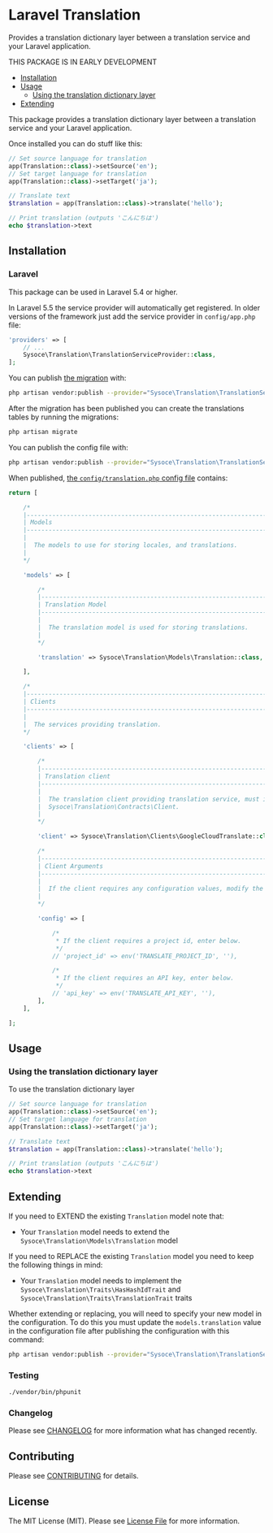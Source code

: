 # Laravel Translation
Provides a translation dictionary layer between a translation service and your Laravel application.

THIS PACKAGE IS IN EARLY DEVELOPMENT

<!--
[![Latest Version on Packagist](https://img.shields.io/packagist/v/sysoce/laravel-translation.svg?style=flat-square)](https://packagist.org/packages/sysoce/laravel-translation)
[![Build Status](https://img.shields.io/travis/sysoce/laravel-translation/master.svg?style=flat-square)](https://travis-ci.org/sysoce/laravel-translation)
[![StyleCI](https://styleci.io/repos/42480275/shield)](https://styleci.io/repos/42480275)
[![Total Downloads](https://img.shields.io/packagist/dt/sysoce/laravel-translation.svg?style=flat-square)](https://packagist.org/packages/sysoce/laravel-translation) -->

* [Installation](#installation)
* [Usage](#usage)
  * [Using the translation dictionary layer](#using-the-translation-dictionary-layer)
* [Extending](#extending)

This package provides a translation dictionary layer between a translation service and your Laravel application.

Once installed you can do stuff like this:

```php
// Set source language for translation
app(Translation::class)->setSource('en');
// Set target language for translation
app(Translation::class)->setTarget('ja');

// Translate text
$translation = app(Translation::class)->translate('hello');

// Print translation (outputs 'こんにちは')
echo $translation->text
```

## Installation

### Laravel

This package can be used in Laravel 5.4 or higher.

<!-- You can install the package via composer:

``` bash
composer require sysoce/laravel-translation
``` -->

In Laravel 5.5 the service provider will automatically get registered. In older versions of the framework just add the service provider in `config/app.php` file:

```php
'providers' => [
    // ...
    Sysoce\Translation\TranslationServiceProvider::class,
];
```

You can publish [the migration](https://github.com/sysoce/laravel-translation/blob/master/database/migrations/0000_00_00_000000_create_translations_table.php) with:

```bash
php artisan vendor:publish --provider="Sysoce\Translation\TranslationServiceProvider" --tag="migrations"
```

After the migration has been published you can create the translations tables by running the migrations:

```bash
php artisan migrate
```

You can publish the config file with:

```bash
php artisan vendor:publish --provider="Sysoce\Translation\TranslationServiceProvider" --tag="config"
```

When published, [the `config/translation.php` config file](https://github.com/sysoce/laravel-translation/blob/master/config/translation.php) contains:

```php
return [

    /*
    |--------------------------------------------------------------------------
    | Models
    |--------------------------------------------------------------------------
    |
    |  The models to use for storing locales, and translations.
    |
    */

    'models' => [

        /*
        |--------------------------------------------------------------------------
        | Translation Model
        |--------------------------------------------------------------------------
        |
        |  The translation model is used for storing translations.
        |
        */

        'translation' => Sysoce\Translation\Models\Translation::class,

    ],

    /*
    |--------------------------------------------------------------------------
    | Clients
    |--------------------------------------------------------------------------
    |
    |  The services providing translation.
    */

    'clients' => [

        /*
        |--------------------------------------------------------------------------
        | Translation client
        |--------------------------------------------------------------------------
        |
        |  The translation client providing translation service, must implement
        |  Sysoce\Translation\Contracts\Client.
        |
        */

        'client' => Sysoce\Translation\Clients\GoogleCloudTranslate::class,

        /*
        |--------------------------------------------------------------------------
        | Client Arguments
        |--------------------------------------------------------------------------
        |
        |  If the client requires any configuration values, modify the array below.
        |
        */

        'config' => [

            /*
             * If the client requires a project id, enter below.
             */
            // 'project_id' => env('TRANSLATE_PROJECT_ID', ''),

            /*
             * If the client requires an API key, enter below.
             */
            // 'api_key' => env('TRANSLATE_API_KEY', ''),
        ],
    ],

];
```

## Usage

### Using the translation dictionary layer

To use the translation dictionary layer
```php
// Set source language for translation
app(Translation::class)->setSource('en');
// Set target language for translation
app(Translation::class)->setTarget('ja');

// Translate text
$translation = app(Translation::class)->translate('hello');

// Print translation (outputs 'こんにちは')
echo $translation->text
```


## Extending

If you need to EXTEND the existing `Translation` model note that:

- Your `Translation` model needs to extend the `Sysoce\Translation\Models\Translation` model

If you need to REPLACE the existing `Translation` model you need to keep the
following things in mind:

- Your `Translation` model needs to implement the `Sysoce\Translation\Traits\HasHashIdTrait` and `Sysoce\Translation\Traits\TranslationTrait` traits

Whether extending or replacing, you will need to specify your new model in the configuration. To do this you must update the `models.translation` value in the configuration file after publishing the configuration with this command:

```bash
php artisan vendor:publish --provider="Sysoce\Translation\TranslationServiceProvider" --tag="config"
```

### Testing

``` bash
./vendor/bin/phpunit
```

### Changelog

Please see [CHANGELOG](CHANGELOG.md) for more information what has changed recently.

## Contributing

Please see [CONTRIBUTING](CONTRIBUTING.md) for details.

## License

The MIT License (MIT). Please see [License File](LICENSE.md) for more information.
